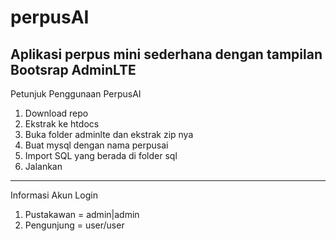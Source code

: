 # perpusAI
Aplikasi perpus mini sederhana dengan tampilan Bootsrap AdminLTE
-----------

Petunjuk Penggunaan PerpusAI
1. Download repo
2. Ekstrak ke htdocs
3. Buka folder adminlte dan ekstrak zip nya
4. Buat mysql dengan nama perpusai
5. Import SQL yang berada di folder sql
6. Jalankan
-----------
Informasi Akun Login
1. Pustakawan = admin|admin
2. Pengunjung = user/user
